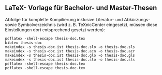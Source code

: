 ## LaTeX- Vorlage für Bachelor- und Master-Thesen

Abfolge für komplette Kompilierung inklusive Literatur- und Abkürzungs- sowie Symbolverzeichnis (wird z. B. TeXnicCenter eingesetzt, müssen diese Einstellungen dort entsprechend gesetzt werden):

    pdflatex -shell-escape thesis-doc.tex
    bibtex thesis-doc
    makeindex -s thesis-doc.ist thesis-doc.slo -o thesis-doc.sls
    makeindex -s thesis-doc.ist thesis-doc.acn -o thesis-doc.acr
    makeindex -s thesis-doc.ist thesis-doc.glo -o thesis-doc.gls
    makeindex -s thesis-doc.ist thesis-doc.slo -o thesis-doc.sls
    pdflatex -shell-escape thesis-doc.tex
    pdflatex -shell-escape thesis-doc.tex
